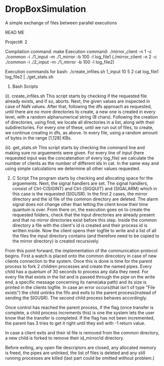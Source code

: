 # DropBoxSimulation
A simple exchange of files between parallel executions

READ ME

Project#: 2

Compilation command: make
Execution command: ./mirror_client -n 1 -c ./common -i ./1_input -m ./1_mirror -b 100 -l log_file1
					(./mirror_client -n 2 -c ./common -i ./2_input -m ./1_mirror -b 100 -l log_file2)

Execution commands for bash: ./create_infiles.sh 1_input 10 5 2
							 cat log_file1 log_file2 | ./get_stats.sh

1. Bash Scripts

(i). create_infiles.sh
This script starts by checking if the requested file already exists, and if so, aborts. Next, the 
given values are inspected in case of NaN values. After that, following the dfs approach as
requested, until there are no more directories to create, a new one is created in every level,
with a random alphanumerical string (8 chars). 
Following the creation of directories, using find, we locate all directories in a list, along with
their subdirectories. For every one of these, until we run out of files, to create, we continue creating
in dfs, as above. In every file, using a random amount of bytes in the range [1,128] KBs. 

(ii). get_stats.sh
This script starts by checking the command line and making sure no arguements were given. For every 
line of input (here requested input was the concatenation of every log_file) we calculate the number
of clients as the number of different ids in cat. In the same way and using simple calculations we 
determine all other values requested.

2. C Script
The program starts by checking and allocating space for the arguements. Next, the signal handlers are set. 
The signal handlers, consist of Ctrl-C(SIGINT) and Ctrl-\(SIGQUIT) and (SIGALARM) which in this case 
is the requested (SIGUSR). In the first 2 cases, the mirror directory and the id file of the common
directory are deleted. The alarm signal does not change other than letting the client know their time
quantum is over. From there on, the execution goes on to create the requested folders, check that the 
input directories are already present and that no mirror directories exist before this step. Inside the
common directory a file with the client's id is created and their process id is written inside. Now the 
client opens their logfile to write and a list of all the files the input directory contains (and therefore
need to be copied to the mirror directory) is created recursively.

From this point forward, the implementation of the communication protocol begins. First a watch is placed
onto the common direcotory in case of new clients connection to the system. Once this is done is time for
the parent process to fork 2 children processes and create the named pipes. Every child has a quantum of 30
seconds to process any data they need. For every file that exists in the list and is passed through the pipe
on the write end, a specific message concerning its name(aka path) and its size is printed in the clients 
logfile. In case an error occurs(that isn't of type "File exists") the child unlinks the fifo and exits to
 the parent process(instead of sending the SIGUSR). The second child process behaves accordingly.

Once control has reached the parent process, if the flag (once transfer is complete, a child process increments
this) is one the system lets the user know  that the transfer is completed. If the flag has not been incremented,
the parent has 3 tries to get it right until they exit with -1 return value. 

In case a client exits and their id file is removed from the common directory, a new child is forked to remove
their id_mirror/id directory. 

Before exiting, any open file descriptors are closed, any allocated memory is freed, the pipes are unlinked,
the list of files is deleted and any still running processes are killed (last part could be omitted without 
problem.)
